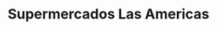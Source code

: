 ---
title: "Supermercados Las Americas"
url: /muskogee/supermercados-las-americas/
shop: supermarket
---